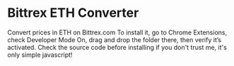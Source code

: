 # Bittrex ETH Converter
Convert prices in ETH on Bittrex.com
To install it, go to Chrome Extensions, check Developer Mode On, drag and drop the folder there, then verify it’s activated.
Check the source code before installing if you don't trust me, it's only simple javascript!
